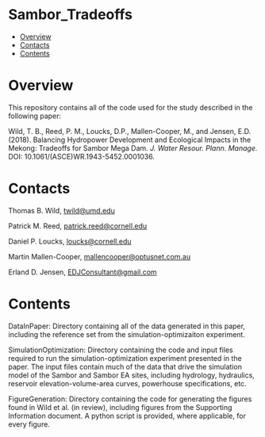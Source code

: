 # Sambor_Tradeoffs

- [Overview](#Overview)
- [Contacts](#Contacts)
- [Contents](#Contents)

# <a name="Overview"></a>Overview

This repository contains all of the code used for the study described in the following paper:

Wild, T. B., Reed, P. M., Loucks, D.P., Mallen-Cooper, M., and Jensen, E.D. (2018). Balancing Hydropower Development and Ecological Impacts in the Mekong: Tradeoffs for Sambor Mega Dam. *J. Water Resour. Plann. Manage.* DOI: 10.1061/(ASCE)WR.1943-5452.0001036.

# <a name="Contacts"></a>Contacts
Thomas B. Wild, twild@umd.edu

Patrick M. Reed, patrick.reed@cornell.edu

Daniel P. Loucks, loucks@cornell.edu

Martin Mallen-Cooper, mallencooper@optusnet.com.au

Erland D. Jensen, EDJConsultant@gmail.com

# <a name="Contents"></a>Contents

DataInPaper: Directory containing all of the data generated in this paper, including the reference set from the simulation-optimizaiton experiment.

SimulationOptimization: Directory containing the code and input files required to run the simulation-optimization experiment presented in the paper. The input files contain much of the data that drive the simulation model of the Sambor and Sambor EA sites, including hydrology, hydraulics, reservoir elevation-volume-area curves, powerhouse specifications, etc.

FigureGeneration: Directory containing the code for generating the figures found in Wild et al. (in review), including figures from the Supporting Information document. A python script is provided, where applicable, for every figure.


